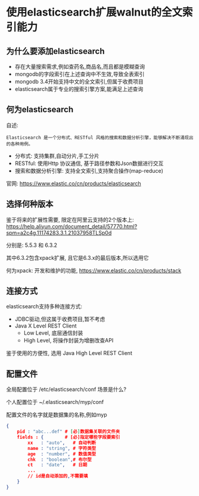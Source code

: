 # 使用elasticsearch扩展walnut的全文索引能力

## 为什么要添加elasticsearch

* 存在大量搜索需求,例如查药名,商品名,而且都是模糊查询
* mongodb的字段索引在上述查询中不生效,导致全表索引
* mongodb 3.4开始支持中文的全文索引,但属于收费项目
* elasticsearch属于专业的搜索引擎方案,能满足上述查询

## 何为elasticsearch

自述:

    Elasticsearch 是一个分布式、RESTful 风格的搜索和数据分析引擎，能够解决不断涌现出的各种用例。

* 分布式: 支持集群,自动分片,手工分片
* RESTful: 使用Http 协议通信, 基于路径参数和Json数据进行交互
* 搜索和数据分析引擎: 支持全文索引,支持聚合操作(map-reduce)

官网: https://www.elastic.co/cn/products/elasticsearch

## 选择何种版本

鉴于将来的扩展性需要, 限定在阿里云支持的2个版本上: https://help.aliyun.com/document_detail/57770.html?spm=a2c4g.11174283.3.1.21037958TLSp0d

分别是: 5.5.3 和 6.3.2

其中6.3.2包含xpack扩展, 且它是6.3.x的最后版本,所以选用它

何为xpack: 开发和维护的功能, https://www.elastic.co/cn/products/stack

## 连接方式

elasticsearch支持多种连接方式:

* JDBC驱动,但这属于收费项目,暂不考虑
* Java X Level REST Client
    * Low Level, 底层通信封装
    * High Level, 将操作封装为增删改查API

鉴于使用的方便性, 选用 Java High Level REST Client

## 配置文件

全局配置位于 /etc/elasticsearch/conf 场景是什么?

个人配置位于 ~/.elasticsearch/myp/conf

配置文件的名字就是数据集的名称,例如myp

```json
{
    pid : "abc...def" # [必]数据集关联的文件夹
    fields : {        # [必]指定哪些字段要索引
        xx   : "auto",   # 自动判断
        name : "string", # 字符类型
        age  : "number", # 数值类型
        chk  : "boolean",# 布尔型
        ct   : "date",   # 日期
        ...
        // id是自动添加的,不需要填
    }
}
```